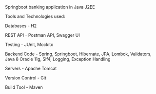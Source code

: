Springboot banking application in Java J2EE

Tools and Technologies used:

Databases - H2

REST API - Postman API, Swagger UI

Testing - JUnit, Mockito

Backend Code - Spring, Springboot, Hibernate, JPA, Lombok, Validators, Java 8
Oracle 11g, Slf4j Logging, Exception Handling

Servers - Apache Tomcat

Version Control - Git

Build Tool - Maven
